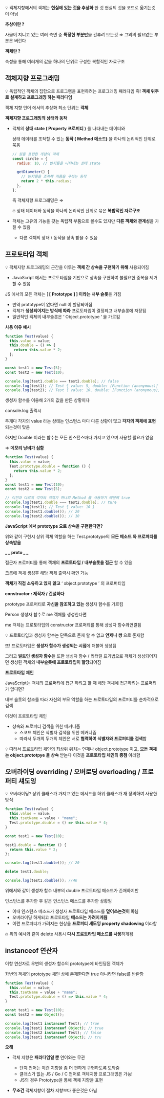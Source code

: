 💡 객체지향에서의 객체는 **현실에 있는 것을 추상화** 한 것
현실의 것을 코드로 옮기는것이 아님

**추상이란 ?**

사물이 지니고 있는 여러 측면 중 **특정한 부분만**을 간추려 보는것 ⇒ 그외의 필요없는 부분은 버린다

**객체란 ?**

속성을 통해 여러개의 값을 하나의 단위로 구성한 복합적인 자료구조

## 객체지향 프로그래밍

💡 독립적인 객체의 집합으로 프로그램을 표현하려는 프로그래밍 패러다임
즉!
**객체 위주로 설계하고 프로그래밍 하는 패러다임**

객체 지향 언어 에서의 추상화 최소 단위는 **객체**

**객체지향 프로그래밍의 상태와 동작**

- 객체의 **상태 state ( Property 프로퍼티 )** 를 나타내는 데이터와

  상태 데이터를 조작할 수 있는 **동작 ( Method 메소드)** 을 하나의 논리적인 단위로 묶음

  ```jsx
  // 원을 표현한 개념의 객체
  const circle = {
    radius: 10, // 반지름을 나타내는 상태 state

    getDiameter() {
      // 반지름을 조작해 지름을 구하는 동작
      return 2 * this.radius;
    },
  };
  ```

  즉 객체지향 프로그래밍은 ⇒

  🔥 상태 데이터와 동작을 하나의 논리적인 단위로 묶은 **복합적인 자료구조**

- 객체는 고유의 기능을 갖는 독립적 부품으로 볼수도 있지만 **다른 객체와 관계성**을 가질 수 있음
  - 다른 객체의 상태 / 동작을 상속 받을 수 있음

## 프로토타입 객체

💡 객체지향 프로그래밍의 근간을 이루는 **객체 간 상속을 구현하기 위해** 사용되어짐

- JavaScript 에서는 프로토타입을 기반으로 상속을 구현하여 불필요한 중복을 제거할 수 있음

JS 에서의 모든 객체는 **[ [ Prototype ] ] 이라는 내부 슬롯**을 가짐

- 만약 prototype이 없다면 null 이 할당되어짐
- 객체가 **생성되어지는 방식에 따라** 프로토타입이 결정되고 내부슬롯에 저장됨
- 일반적인 객체의 내부슬롯은 ‘ Object.prototype ‘ 을 가르킴

**사용 이유 예시**

```jsx
function Test(value) {
  this.value = value;
  this.double = () => {
    return this.value * 2;
  };
}

const test1 = new Test(5);
const test2 = new Test(10);

console.log(test1.double === test2.double); // false
console.log(test1); // Test { value: 5, double: [Function (anonymous)] }
console.log(test2); // Test { value: 10, double: [Function (anonymous)] }
```

생성자 함수를 이용해 2개의 값을 만든 상황이다

console.log 출력시

두개다 각자의 value 라는 상태는 인스턴스 마다 다른 상황이 많고 **각자의 객체에 표현**되는것이 맞음

하지만 Double 이라는 함수는 모든 인스턴스마다 가지고 있으며 사용할 필요가 없음

⇒ **메모리 낭비가 심함**

```jsx
function Test(value) {
  this.value = value;
  Test.prototype.double = function () {
    return this.value * 2;
  };
}
const test1 = new Test(10);
const test2 = new Test(5);

// 이전과 다르게 각자의 객체가 하나의 Method 를 사용하기 때문에 true
console.log(test1.double === test2.double); // ture
console.log(test1); // Test { value: 10 }
console.log(test1.double()); // 20
console.log(test2.double()); // 10
```

**JavaScript 에서 prototype 으로 상속을 구현한다면?**

위와 같이 구현시 상위 객체 역할을 하는 Test.prototype의 **모든 메소드 와 프로퍼티를 상속받음**

**\_ _ proto _ \_**

접근자 프로퍼티를 통해 객체의 **프로토타입 / 내부슬롯을 접근** 할 수 있음

크롬에 객체 생성후 해당 객체 출력시 확인 가능

**객체가 직접 소유하고 있지 않고** ‘ object.prototype ’ 의 프로퍼티임

**constructor : 제작자 / 건설하다**

prototype 프로퍼티로 **자신을 참조하고 있는** 생성자 함수를 가르킴

Person 생성자 함수로 me 객체를 생성한다면

me 객체는 프로토타입의 constructor 프로퍼티를 통해 상성자 함수와연결됨

💡 프로토타입과 생성자 함수는 단독으로 존재 할 수 없고 **언제나 쌍** 으로 존재함

또! 프로토타입은 **생성자 함수가 생성되는 시점**에 더불어 생성됨

그리고 **빌트인 생성자 함수**들 또한
생성자 함수 / 리터럴 표기법으로 객체가 생성되어지면
생성된 객체의 **내부슬롯에 프로토타입이 할당**되어짐

**프로토타입 체인**

JavaScript는 객체의 프로퍼티에 접근 하려고 할 때 해당 객체에 접근하려는 프로퍼티가 없다면?

내부 슬롯의 참조를 따라 자신의 부모 역할을 하는 프로토타입의 프로퍼티를 순차적으로 검색

이것이 프로토타입 체인

- 상속와 프로퍼티 검색을 위한 메커니즘
  - 스코프 체인은 식별자 검색을 위한 메커니즘
  - 따라서 두개의 두개의 체인은 서로 **협력하여 식별자와 프로퍼티를 검색**함

💡 따라서 프로토타입 체인의 최상위 위치는 언제나 object.prototype 이고,
**모든 객체는 object.prototpye 을 상속** 받는다 이것을 **프로토타입 체인의 종점** 이라함

## 오버라이딩 overriding / 오버로딩 overloading / 프로퍼티 섀도잉

💡 오버라이딩?
상위 클래스가 가지고 있는 메서드를 하위 클래스가 재 정의하여 사용한 방식

```jsx
function Test(value) {
  this.value = value;
  this.tsetName = value + "name";
  Test.prototype.double = () => this.value * 4;
}

const test1 = new Test(10);

test1.double = function () {
  return this.value * 2;
};

console.log(test1.double()); // 20

delete test1.double;

console.log(test1.double()); //40
```

위에서와 같이 생성자 함수 내부의 double 프로토타입 메소드가 존재하지만

인스턴스를 추가한 후 같은 인스턴스 메소드를 추가한 상황임

- 이때 인스턴스 메소드가 생성자 프로토타입 메소드를 **덮어쓰는것이 아님**
- 오버라이딩 하게되고 프로토타입 **메소드는 가려지게됨**
- 이런 프로퍼티가 가려지는 현상을 **프로퍼티 섀도잉 property shadowing** 이라함

🔥 위의 예시와 같이 delete 사용시 **다시 프로토타입 메소드를 사용**하게됨

## instanceof 연산자

이항 연산자로 우변의 생성자 함수의 prototype에 바인딩된 객체가

좌변의 객체의 prototype 체인 상에 존재한다면 true 아니라면 false를 반환함

```jsx
function Test(value) {
  this.value = value;
  this.tsetName = value + "name";
  Test.prototype.double = () => this.value * 4;
}

const test1 = new Test(10);
const test2 = new Object();

console.log(test1 instanceof Test); // true
console.log(test1 instanceof Object); // true
console.log(test2 instanceof Test); // false
console.log(test1 instanceof Object); // tru
```

**오해**

- 객체 지향은 **패러다임일 뿐** 언어와는 무관

  - 단지 언어는 이런 지향을 좀 더 편하게 구현하도록 도와줌
  - 클래스가 없는 JS / Go / C 언어로 객체지향 프로그래밍은 가능!
  - JS의 경우 Prototype을 통해 객체 지향을 표현

- **무조건** 객체지향이 절차 지향보다 좋은것은 아님
